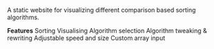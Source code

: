 A static website for visualizing different comparison based sorting algorithms.

**Features**
Sorting Visualising
Algorithm selection
Algorithm tweaking & rewriting
Adjustable speed and size
Custom array input
